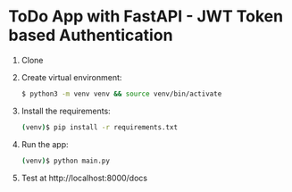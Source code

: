 # ToDo App with FastAPI - JWT Token based Authentication


1. Clone

2. Create virtual environment:

    ```sh
    $ python3 -m venv venv && source venv/bin/activate
    ```

3. Install the requirements:

    ```sh
    (venv)$ pip install -r requirements.txt
    ```

4. Run the app:

    ```sh
    (venv)$ python main.py
    ```

5. Test at http://localhost:8000/docs
